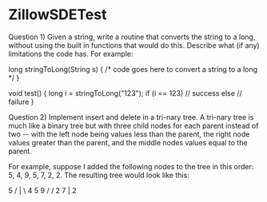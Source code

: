 ZillowSDETest
=============

Question 1) Given a string, write a routine that converts the string to a long, without using the 
built in functions that would do this. Describe what (if any) limitations the code has. For 
example: 
 
long stringToLong(String s) 
{ 
 /* code goes here to convert a string to a long */ 
} 
 
void test() 
{ 
 long i = stringToLong("123"); 
 if (i == 123) 
 // success 
 else 
 // failure 
} 
 
Question 2) Implement insert and delete in a tri-nary tree. A tri-nary tree is much like a binary 
tree but with three child nodes for each parent instead of two -- with the left node being values 
less than the parent, the right node values greater than the parent, and the middle nodes values 
equal to the parent. 
 
For example, suppose I added the following nodes to the tree in this order: 5, 4, 9, 5, 7, 2, 2. 
The resulting tree would look like this: 
 
 5 
 / | \ 
 4 5 9 
 / / 
 2 7 
 | 
 2 
